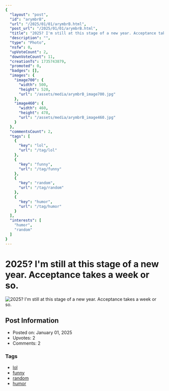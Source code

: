 ```yaml
---
{
  "layout": "post",
  "id": "arymbrB",
  "url": "/2025/01/01/arymbrB.html",
  "post_url": "/2025/01/01/arymbrB.html",
  "title": "2025? I'm still at this stage of a new year. Acceptance takes a week or so.",
  "description": "",
  "type": "Photo",
  "nsfw": 0,
  "upVoteCount": 2,
  "downVoteCount": 11,
  "creationTs": 1735743879,
  "promoted": 0,
  "badges": [],
  "images": {
    "image700": {
      "width": 500,
      "height": 520,
      "url": "/assets/media/arymbrB_image700.jpg"
    },
    "image460": {
      "width": 460,
      "height": 478,
      "url": "/assets/media/arymbrB_image460.jpg"
    }
  },
  "commentsCount": 2,
  "tags": [
    {
      "key": "lol",
      "url": "/tag/lol"
    },
    {
      "key": "funny",
      "url": "/tag/funny"
    },
    {
      "key": "random",
      "url": "/tag/random"
    },
    {
      "key": "humor",
      "url": "/tag/humor"
    }
  ],
  "interests": [
    "humor",
    "random"
  ]
}
---
```


# 2025? I'm still at this stage of a new year. Acceptance takes a week or so.

![2025? I'm still at this stage of a new year. Acceptance takes a week or so.](/assets/media/arymbrB_image700.jpg)

## Post Information

- Posted on: January 01, 2025
- Upvotes: 2
- Comments: 2

### Tags

- [lol](/tag/lol)
- [funny](/tag/funny)
- [random](/tag/random)
- [humor](/tag/humor)
